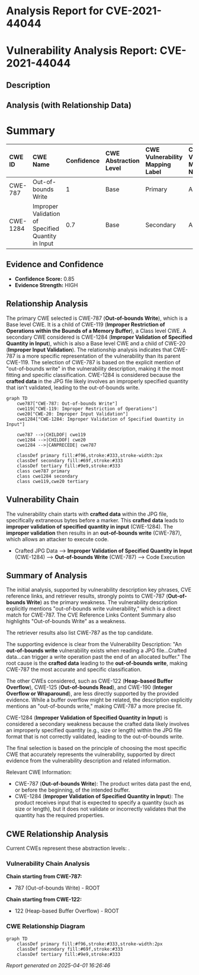 # Analysis Report for CVE-2021-44044

# Vulnerability Analysis Report: CVE-2021-44044

## Description



## Analysis (with Relationship Data)

# Summary
| CWE ID  | CWE Name                                                    | Confidence | CWE Abstraction Level | CWE Vulnerability Mapping Label | CWE-Vulnerability Mapping Notes |
| :-------- | :---------------------------------------------------------- | :--------- | :---------------------- | :------------------------------ | :------------------------------ |
| CWE-787   | Out-of-bounds Write                                         | 1          | Base                    | Primary                         | Allowed                       |
| CWE-1284  | Improper Validation of Specified Quantity in Input        | 0.7        | Base                    | Secondary                       | Allowed                       |

## Evidence and Confidence

*   **Confidence Score:** 0.85
*   **Evidence Strength:** HIGH

## Relationship Analysis
The primary CWE selected is CWE-787 (**Out-of-bounds Write**), which is a Base level CWE. It is a child of CWE-119 (**Improper Restriction of Operations within the Bounds of a Memory Buffer**), a Class level CWE. A secondary CWE considered is CWE-1284 (**Improper Validation of Specified Quantity in Input**), which is also a Base level CWE and a child of CWE-20 (**Improper Input Validation**). The relationship analysis indicates that CWE-787 is a more specific representation of the vulnerability than its parent CWE-119. The selection of CWE-787 is based on the explicit mention of "out-of-bounds write" in the vulnerability description, making it the most fitting and specific classification. CWE-1284 is considered because the **crafted data** in the JPG file likely involves an improperly specified quantity that isn't validated, leading to the out-of-bounds write.

```mermaid
graph TD
    cwe787["CWE-787: Out-of-bounds Write"]
    cwe119["CWE-119: Improper Restriction of Operations"]
    cwe20["CWE-20: Improper Input Validation"]
    cwe1284["CWE-1284: Improper Validation of Specified Quantity in Input"]
    
    cwe787 -->|CHILDOF| cwe119
    cwe1284 -->|CHILDOF| cwe20
    cwe1284 -->|CANPRECEDE| cwe787
    
    classDef primary fill:#f96,stroke:#333,stroke-width:2px
    classDef secondary fill:#69f,stroke:#333
    classDef tertiary fill:#9e9,stroke:#333
    class cwe787 primary
    class cwe1284 secondary
    class cwe119,cwe20 tertiary
```

## Vulnerability Chain
The vulnerability chain starts with **crafted data** within the JPG file, specifically extraneous bytes before a marker. This **crafted data** leads to **improper validation of specified quantity in input** (CWE-1284). The **improper validation** then results in an **out-of-bounds write** (CWE-787), which allows an attacker to execute code.
- Crafted JPG Data --> **Improper Validation of Specified Quantity in Input** (CWE-1284) --> **Out-of-bounds Write** (CWE-787) --> Code Execution

## Summary of Analysis
The initial analysis, supported by vulnerability description key phrases, CVE reference links, and retriever results, strongly points to CWE-787 (**Out-of-bounds Write**) as the primary weakness. The vulnerability description explicitly mentions "out-of-bounds write vulnerability," which is a direct match for CWE-787. The CVE Reference Links Content Summary also highlights "Out-of-bounds Write" as a weakness.

The retriever results also list CWE-787 as the top candidate.

The supporting evidence is clear from the Vulnerability Description: "An **out-of-bounds write** vulnerability exists when reading a JPG file...Crafted data...can trigger a write operation past the end of an allocated buffer." The root cause is the **crafted data** leading to the **out-of-bounds write**, making CWE-787 the most accurate and specific classification.

The other CWEs considered, such as CWE-122 (**Heap-based Buffer Overflow**), CWE-125 (**Out-of-bounds Read**), and CWE-190 (**Integer Overflow or Wraparound**), are less directly supported by the provided evidence. While a buffer overflow might be related, the description explicitly mentions an "out-of-bounds write," making CWE-787 a more precise fit.

CWE-1284 (**Improper Validation of Specified Quantity in Input**) is considered a secondary weakness because the crafted data likely involves an improperly specified quantity (e.g., size or length) within the JPG file format that is not correctly validated, leading to the out-of-bounds write.

The final selection is based on the principle of choosing the most specific CWE that accurately represents the vulnerability, supported by direct evidence from the vulnerability description and related information.

Relevant CWE Information:
* CWE-787 (**Out-of-bounds Write**): The product writes data past the end, or before the beginning, of the intended buffer.
* CWE-1284 (**Improper Validation of Specified Quantity in Input**): The product receives input that is expected to specify a quantity (such as size or length), but it does not validate or incorrectly validates that the quantity has the required properties.


## CWE Relationship Analysis

Current CWEs represent these abstraction levels: .


### Vulnerability Chain Analysis

**Chain starting from CWE-787:**
- 787 (Out-of-bounds Write) - ROOT


**Chain starting from CWE-122:**
- 122 (Heap-based Buffer Overflow) - ROOT



### CWE Relationship Diagram

```mermaid
graph TD
    classDef primary fill:#f96,stroke:#333,stroke-width:2px
    classDef secondary fill:#69f,stroke:#333
    classDef tertiary fill:#9e9,stroke:#333
```



*Report generated on 2025-04-01 16:26:46*
